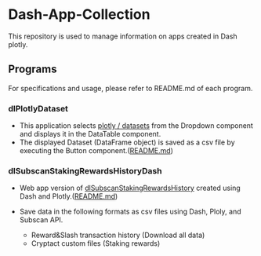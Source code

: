 # Dash-App-Collection
This repository is used to manage information on apps created in Dash plotly.

## Programs
For specifications and usage, please refer to README.md of each program.

### dlPlotlyDataset
* This application selects [plotly / datasets](https://github.com/plotly/datasets) from the Dropdown component and displays it in the DataTable component.
* The displayed Dataset (DataFrame object) is saved as a csv file by executing the Button component.([README.md](https://github.com/7rikazhexde/dlPlotlyDataset#readme))

### dlSubscanStakingRewardsHistoryDash
* Web app version of [dlSubscanStakingRewardsHistory](https://github.com/7rikazhexde/dlSubscanStakingRewardsHistory#dlsubscanstakingrewardshistory) created using Dash and Plotly.([README.md](https://github.com/7rikazhexde/dlSubscanStakingRewardsHistoryDash#readme))

* Save data in the following formats as csv files using Dash, Ploly, and Subscan API.
  * Reward&Slash transaction history (Download all data)  
  * Cryptact custom files (Staking rewards) 
